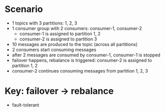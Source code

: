 # Scenario
- 1 topics with 3 partitions: 1, 2, 3
- 1 consumer group with 2 consumers: consumer-1, consumer-2
    - consumer-1 is assigned to partition 1, 2
    - consumer-2 is assigned to partition 3
- 10 messages are produced to the topic (across all partitions)
- 2 consumers start consuming messages
- after 2 messages are consumed by consumer-1, consumer-1 is stopped
- failover happens, rebalance is triggered: consumer-2 is assigned to partition 1, 2
- consumer-2 continues consuming messages from partition 1, 2, 3

# Key: failover -> rebalance
- fault-tolerant